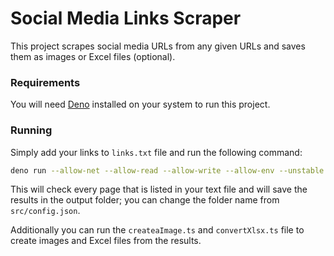 # Social Media Links Scraper

This project scrapes social media URLs from any given URLs and saves them as images or Excel files (optional).

### Requirements

You will need [Deno](https://docs.deno.com/runtime/manual/getting_started/installation) installed on your system to run this project.

### Running

Simply add your links to `links.txt` file and run the following command:

```bash
deno run --allow-net --allow-read --allow-write --allow-env --unstable src/main.ts
```

This will check every page that is listed in your text file and will save the results in the output folder; you can change the folder name from `src/config.json`.

Additionally you can run the `createaImage.ts` and `convertXlsx.ts` file to create images and Excel files from the results.
